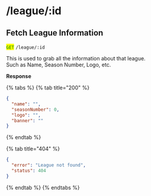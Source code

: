 # /league/:id

## Fetch League Information

<mark style="color:green;">`GET`</mark> `/league/:id`

This is used to grab all the information about that league.\
Such as Name, Season Number, Logo, etc.

**Response**

{% tabs %}
{% tab title="200" %}
```json
{
  "name": "",
  "seasonNumber": 0,
  "logo": "",
  "banner": ""
}
```
{% endtab %}

{% tab title="404" %}
```json
{
  "error": "League not found",
  "status": 404
}
```
{% endtab %}
{% endtabs %}
